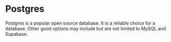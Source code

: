 # Postgres

Postgres is a popular open source database. It is a reliable choice for a database. Other good options may include but are not limited to MySQL and Supabase.
